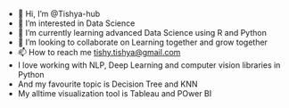 - 👋 Hi, I’m @Tishya-hub
- 👀 I’m interested in Data Science
- 🌱 I’m currently learning advanced Data Science using R and Python
- 💞️ I’m looking to collaborate on Learning together and grow together
- 📫 How to reach me tishy.tishya@gmail.com
- I love working with NLP, Deep Learning and computer vision libraries in Python 
- And my favourite topic is Decision Tree and KNN
- My alltime visualization tool is Tableau and POwer BI


<!---
Tishya-hub/Tishya-hub is a ✨ special ✨ repository because its `README.md` (this file) appears on your GitHub profile.
You can click the Preview link to take a look at your changes.
--->
